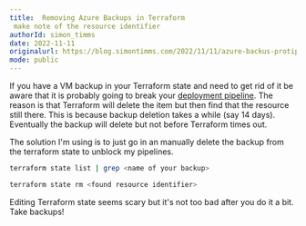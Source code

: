 ```yaml
---
title:  Removing Azure Backups in Terraform
 make note of the resource identifier
authorId: simon_timms
date: 2022-11-11
originalurl: https://blog.simontimms.com/2022/11/11/azure-backus-protip
mode: public
---
```




If you have a VM backup in your Terraform state and need to get rid of it be aware that it is probably going to break your [deployment pipeline](../github/theory-of-terraform-github.-actions.md). The reason is that Terraform will delete the item but then find that the resource still there. This is because backup deletion takes a while (say 14 days). Eventually the backup will delete but not before Terraform times out. 

The solution I'm using is to just go in an manually delete the backup from the terraform state to unblock my pipelines. 

```bash
terraform state list | grep <name of your backup>

terraform state rm <found resource identifier>
```

Editing Terraform state seems scary but it's not too bad after you do it a bit. Take backups!